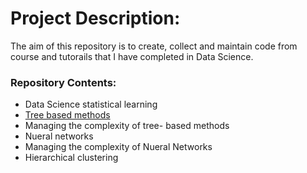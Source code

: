 # Project Description:
The aim of this repository is to create, collect and maintain code from course and tutorails that I have completed in Data Science. 

### Repository Contents:
- Data Science statistical learning
- [Tree based methods](https://github.com/thisWande/Data-Science-with-python/blob/master/Cali-housing-notebook.ipynb)
- Managing the complexity of tree- based methods
- Nueral networks
- Managing the complexity of Nueral Networks
- Hierarchical clustering
